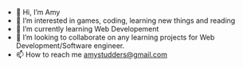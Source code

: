 - 👋 Hi, I’m Amy
- 👀 I’m interested in games, coding, learning new things and reading
- 🌱 I’m currently learning Web Developement
- 💞️ I’m looking to collaborate on any learning projects for Web Development/Software engineer.
- 📫 How to reach me amystudders@gmail.com 

<!---
AmyStudders/AmyStudders is a ✨ special ✨ repository because its `README.md` (this file) appears on your GitHub profile.
You can click the Preview link to take a look at your changes.
--->
